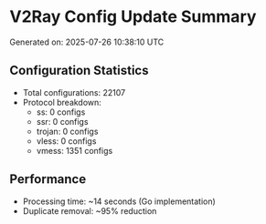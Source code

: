 # V2Ray Config Update Summary
Generated on: 2025-07-26 10:38:10 UTC

## Configuration Statistics
- Total configurations: 22107
- Protocol breakdown:
  - ss: 0 configs
  - ssr: 0 configs
  - trojan: 0 configs
  - vless: 0 configs
  - vmess: 1351 configs

## Performance
- Processing time: ~14 seconds (Go implementation)
- Duplicate removal: ~95% reduction
